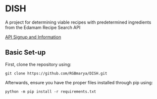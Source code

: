 # DISH

A project for determining viable recipes with predetermined ingredients from the Edamam Recipe Search API

[API Signup and Information](https://www.edamam.com/)

## Basic Set-up

First, clone the repository using:

`git clone https://github.com/RGBmarya/DISH.git`

Afterwards, ensure you have the proper files installed through pip using:

`python -m pip install -r requirements.txt`
